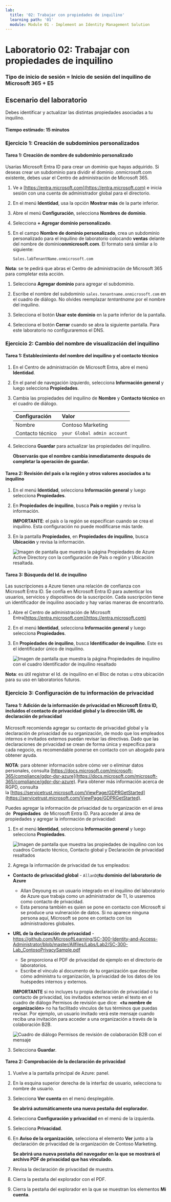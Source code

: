 ```yaml
---
lab:
  title: '02: Trabajar con propiedades de inquilino'
  learning path: '01'
  module: Module 01 - Implement an Identity Management Solution
---
```


# Laboratorio 02: Trabajar con propiedades de inquilino

### Tipo de inicio de sesión = Inicio de sesión del inquilino de Microsoft 365 + E5

## Escenario del laboratorio

Debes identificar y actualizar las distintas propiedades asociadas a tu inquilino.

#### Tiempo estimado: 15 minutos

### Ejercicio 1: Creación de subdominios personalizados 

#### Tarea 1: Creación de nombre de subdominio personalizado

Usarías Microsoft Entra ID para crear un dominio que hayas adquirido.  Si deseas crear un subdominio para dividir el dominio .onmicrosoft.com existente, debes usar el Centro de administración de Microsoft 365.

1. Ve a [https://entra.microsoft.com](https://entra.microsoft.com) e inicia sesión con una cuenta de administrador global para el directorio.

1. En el menú **Identidad**, usa la opción **Mostrar más** de la parte inferior.

1.  Abre el menú **Configuración**, selecciona **Nombres de dominio**.

1. Selecciona **+ Agregar dominio personalizado**.

1. En el campo **Nombre de dominio personalizado**, crea un subdominio personalizado para el inquilino de laboratorio colocando **ventas** delante del nombre de dominio**onmicrosoft.com**.  El formato será similar a lo siguiente:

    ```
    Sales.labTenantName.onmicrosoft.com
    ```

**Nota**: se te pedirá que abras el Centro de administración de Microsoft 365 para completar esta acción.

1. Selecciona **Agregar dominio** para agregar el subdominio.

1. Escribe el nombre del subdominio `sales.tenantname.onmicrosoft.com` en el cuadro de diálogo. No olvides reemplazar *tentantname* por el nombre del inquilino.

1. Selecciona el botón **Usar este dominio** en la parte inferior de la pantalla.

1. Selecciona el botón **Cerrar** cuando se abra la siguiente pantalla.  Para este laboratorio no configuraremos el DNS.

### Ejercicio 2: Cambio del nombre de visualización del inquilino

#### Tarea 1: Establecimiento del nombre del inquilino y el contacto técnico

1. En el Centro de administración de Microsoft Entra, abre el menú **Identidad**.

1. En el panel de navegación izquierdo, selecciona **Información general** y luego selecciona **Propiedades**.

1. Cambia las propiedades del inquilino de **Nombre** y **Contacto técnico** en el cuadro de diálogo.

    | **Configuración** | **Valor** |
    | :--- | :--- |
    | Nombre | Contoso Marketing |
    | Contacto técnico | `your Global admin account` |

1. Selecciona **Guardar** para actualizar las propiedades del inquilino.

   **Observarás que el nombre cambia inmediatamente después de completar la operación de guardar.**

#### Tarea 2: Revisión del país o la región y otros valores asociados a tu inquilino

1. En el menú **Identidad**, selecciona **Información general** y luego selecciona **Propiedades**.

2. En **Propiedades de inquilino**, busca **País o región** y revisa la información.

    **IMPORTANTE**: el país o la región se especifican cuando se crea el inquilino. Esta configuración no puede modificarse más tarde.

3. En la pantalla **Propiedades**, en **Propiedades de inquilino**, busca **Ubicación** y revisa la información.

    ![Imagen de pantalla que muestra la página Propiedades de Azure Active Directory con la configuración de País o región y Ubicación resaltada.](./media/azure-active-directory-properties-country-location.png)

#### Tarea 3: Búsqueda del Id. de inquilino

Las suscripciones a Azure tienen una relación de confianza con Microsoft Entra ID. Se confía en Microsoft Entra ID para autenticar los usuarios, servicios y dispositivos de la suscripción. Cada suscripción tiene un identificador de inquilino asociado y hay varias maneras de encontrarlo.

1. Abre el Centro de administración de Microsoft Entra[https://entra.microsoft.com](https://entra.microsoft.com)

1. En el menú **Identidad**, selecciona **Información general** y luego selecciona **Propiedades**.

1. En **Propiedades de inquilino**, busca **Identificador de inquilino**. Este es el identificador único de inquilino.

    ![Imagen de pantalla que muestra la página Propiedades de inquilino con el cuadro Identificador de inquilino resaltado](./media/portal-tenant-id.png)

**Nota**: es útil registrar el Id. de inquilino en el Bloc de notas u otra ubicación para su uso en laboratorios futuros.

### Ejercicio 3: Configuración de tu información de privacidad

#### Tarea 1: Adición de la información de privacidad en Microsoft Entra ID, incluidos el contacto de privacidad global y la dirección URL de declaración de privacidad

Microsoft recomienda agregar su contacto de privacidad global y la declaración de privacidad de su organización, de modo que los empleados internos e invitados externos puedan revisar las directivas. Dado que las declaraciones de privacidad se crean de forma única y específica para cada negocio, es recomendable ponerse en contacto con un abogado para obtener ayuda.

   **NOTA**: para obtener información sobre cómo ver o eliminar datos personales, consulta [https://docs.microsoft.com/microsoft-365/compliance/gdpr-dsr-azure](https://docs.microsoft.com/microsoft-365/compliance/gdpr-dsr-azure). Para obtener más información acerca de RGPD, consulta la [https://servicetrust.microsoft.com/ViewPage/GDPRGetStarted](https://servicetrust.microsoft.com/ViewPage/GDPRGetStarted).

Puedes agregar la información de privacidad de tu organización en el área de  **Propiedades**  de Microsoft Entra ID. Para acceder al área de propiedades y agregar la información de privacidad:

1. En el menú **Identidad**, selecciona **Información general** y luego selecciona **Propiedades**.

    ![Imagen de pantalla que muestra las propiedades de inquilino con los cuadros Contacto técnico, Contacto global y Declaración de privacidad resaltados](./media/properties-area.png)

2. Agrega la información de privacidad de tus empleados:

- **Contacto de privacidad global** - `AllanD@`**tu dominio del laboratorio de Azure**
     - Allan Deyoung es un usuario integrado en el inquilino del laboratorio de Azure que trabaja como un administrador de TI, lo usaremos como contacto de privacidad.
     - Esta persona también es quien se pone en contacto con Microsoft si se produce una vulneración de datos. Si no aparece ninguna persona aquí, Microsoft se pone en contacto con los administradores globales.

- **URL de la declaración de privacidad** -  <https://github.com/MicrosoftLearning/SC-300-Identity-and-Access-Administrator/blob/master/Allfiles/Labs/Lab2/SC-300-Lab_ContosoPrivacySample.pdf>

     - Se proporciona el PDF de privacidad de ejemplo en el directorio de laboratorios.
     - Escribe el vínculo al documento de tu organización que describe cómo administra tu organización, la privacidad de los datos de los huéspedes internos y externos.

    **IMPORTANTE** si no incluyes tu propia declaración de privacidad o tu contacto de privacidad, los invitados externos verán el texto en el cuadro de diálogo Permisos de revisión que dice:  **<tu nombre de organización\>** no ha facilitado vínculos de tus términos que puedas revisar. Por ejemplo, un usuario invitado verá este mensaje cuando reciba una invitación para acceder a una organización a través de la colaboración B2B.

    ![Cuadro de diálogo Permisos de revisión de colaboración B2B con el mensaje](./media/active-directory-no-privacy-statement-or-contact.png)

3. Selecciona **Guardar**.

#### Tarea 2: Comprobación de la declaración de privacidad

1. Vuelve a la pantalla principal de Azure: panel.
2. En la esquina superior derecha de la interfaz de usuario, selecciona tu nombre de usuario.
3. Selecciona **Ver cuenta** en el menú desplegable.

     **Se abrirá automáticamente una nueva pestaña del explorador.**

4. Selecciona **Configuración y privacidad** en el menú de la izquierda.
5. Selecciona **Privacidad**.
6. En **Aviso de la organización**, selecciona el elemento **Ver** junto a la declaración de privacidad de la organización de Contoso Marketing.

     **Se abrirá una nueva pestaña del navegador en la que se mostrará el archivo PDF de privacidad que has vinculado.**

7. Revisa la declaración de privacidad de muestra.
8. Cierra la pestaña del explorador con el PDF.
9. Cierra la pestaña del explorador en la que se muestran los elementos **Mi cuenta**.
